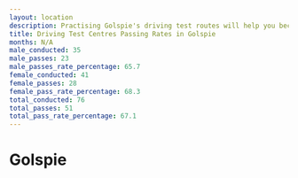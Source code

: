 ```yaml
---
layout: location
description: Practising Golspie's driving test routes will help you become more confident in your gear-changing abilities.
title: Driving Test Centres Passing Rates in Golspie
months: N/A
male_conducted: 35
male_passes: 23
male_passes_rate_percentage: 65.7
female_conducted: 41
female_passes: 28
female_pass_rate_percentage: 68.3
total_conducted: 76
total_passes: 51
total_pass_rate_percentage: 67.1
---
```


# Golspie
